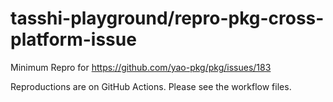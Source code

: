# tasshi-playground/repro-pkg-cross-platform-issue

Minimum Repro for https://github.com/yao-pkg/pkg/issues/183

Reproductions are on GitHub Actions.
Please see the workflow files.
